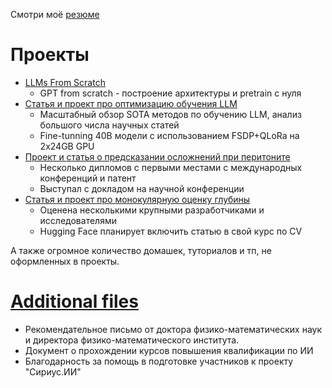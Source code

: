 Смотри моё [резюме](https://github.com/isayoften/Daniil-Suhoi-Portfolio/blob/main/Resume.pdf)

# Проекты

- [LLMs From Scratch](https://github.com/isayoften/Daniil-Suhoi-Portfolio/tree/main/GPT%20from%20scratch)
  -  GPT from scratch - построение архитектуры и pretrain с нуля
- [Статья и проект про оптимизацию обучения LLM](https://github.com/isayoften/Daniil-Suhoi-Portfolio/tree/main/Optimization%20Rush)
  - Масштабный обзор SOTA методов по обучению LLM, анализ большого числа научных статей
  - Fine-tunning 40B модели с использованием FSDP+QLoRa на 2x24GB GPU
- [Проект и статья о предсказании осложнений при перитоните](https://github.com/isayoften/Daniil-Suhoi-Portfolio/tree/main/Peritonit)
  - Несколько дипломов с первыми местами с международных конференций и патент
  - Выступал с докладом на научной конференции
- [Статья и проект про монокулярную оценку глубины](https://github.com/isayoften/Daniil-Suhoi-Portfolio/tree/main/Metric%20and%20Relative%20Monocular%20Depth%20Estimation%20An%20Overview.%20Fine-Tuning%20Depth%20Anything%20V2)
  - Оценена несколькими крупными разработчиками и исследователями
  - Hugging Face планирует включить статью в свой курс по CV

А также огромное количество домашек, туториалов и тп, не оформленных в проекты. 

# [Additional files](https://github.com/isayoften/Daniil-Suhoi-Portfolio/tree/main/Additional%20files)
- Рекомендательное письмо от доктора физико-математических наук и директора физико-математического института.
- Документ о прохождении курсов повышения квалификации по ИИ
- Благодарность за помощь в подготовке участников к проекту "Сириус.ИИ"
